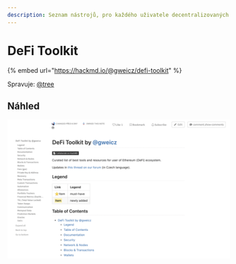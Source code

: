 ```yaml
---
description: Seznam nástrojů, pro každého uživatele decentralizovaných financí
---
```


# DeFi Toolkit

{% embed url="https://hackmd.io/@gweicz/defi-toolkit" %}

Spravuje: [@tree](https://forum.gwei.cz/u/tree)

## Náhled

![](<../.gitbook/assets/Screenshot 2021-04-01 at 6.40.41.png>)

